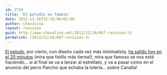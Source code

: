 ```yaml
---
id: 2734
title: 'El peludín es famoso'
date: 2012-12-26T15:16:06+02:00
author: Chavalina
layout: revision
guid: http://www.chavalina.net/2012/12/26/667-revision-3/
permalink: /2012/12/26/667-revision-3/
---
```

<a href="http://peludin.blogspot.com/" target="_blank">El peludo</a>, por cierto, con diseño cada vez más minimalista, <a href="http://www.20minutos.es/noticia/115959/0/peludo/blog/bitacora/" target="_blank">ha salido hoy en el 20 minutos</a> (mira que fotillo más tierna!), mira que famoso se nos está haciendo… si al final se va a lanzar al estrellato, y va a pasar como en el anuncio del perro Pancho que echaba la lotería… pobre Canalla!